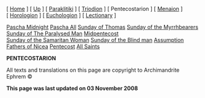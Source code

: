 \[ [Home](index.md) \] \[ [Up](liturgic.md) \] \[ [Paraklitiki](oktoich.md) \] \[ [Triodion](triodion.md) \] \[ Pentecostarion \] \[ [Menaion](menaion.md) \] \[ [Horologion](horologion.md) \] \[ [Euchologion](eucholog.md) \] \[ [Lectionary](lectionary.md) \]

[Pascha Midnight](PaschaN.md) [Pascha All](pascha.md) [Sunday of Thomas](ThomasSun.md) [Sunday of the Myrrhbearers](myrrh-sun.md) [Sunday of The Paralysed Man](ParalSun.md) [Midpentecost](midpent.md) [Sunday of the Samaritan Woman](SamarSun.md) [Sunday of the Blind man](blindsunday.md) [Assumption](assumpti.md) [Fathers of Nicea](fathers.md) [Pentecost](PentAll.md) [All Saints](allsaints.md)

**PENTECOSTARION**

All texts and translations on this page are copyright to Archimandrite Ephrem ©

**This page was last updated on 03 November 2008**
